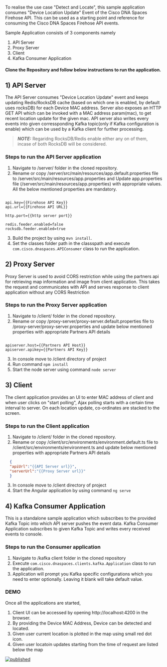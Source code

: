 
To realise the use case "Detect and Locate", this sample application consumes "Device Location Update" Event of the Cisco DNA Spaces Firehose API. This can be used as a starting point and reference for consuming the Cisco DNA Spaces Firehose API events.

Sample Application consists of 3 components namely
1) API Server
2) Proxy Server
3) Client
4) Kafka Consumer Application

#### Clone the Repository and follow below instructions to run the application.

## 1) API Server
The API Server consumes "Device Location Update" event and keeps updating Redis/RocksDB cache (based on which one is enabled, by default uses rocksDB) for each Device MAC address. Server also exposes an HTTP GET API which can be invoked with a MAC address param(mac), to get recent location update for the given mac.
API server also writes every events into given corressponding Kafka topic(only if Kafka configuration is enable) which can be used by a Kafka client for further processing.
> **_NOTE:_**  Regaridng RocksDB/Redis enable either any on of them, incase of both RocksDB will be considered.

### Steps to run the API Server application
1) Navigate to /server/ folder in the cloned repository.
2) Rename or copy /server/src/main/resources/app.default.properties file to /server/src/main/resources/app.properties and Update app.properties file (/server/src/main/resources/app.properties) with appropriate values. All the below mentioned properties are mandatory.
```properties

api.key={{Firehose API Key}}
api.url={{Firehose API URL}}

http.port={{http server port}}

redis.feeder.enabled=false
rocksdb.feeder.enabled=true

```
3) Build the project by using ```mvn install```.
4) Set the classes folder path in the classspath and execute ``com.cisco.dnaspaces.APIConsumer`` class to run the application.


## 2) Proxy Server
Proxy Server is used to avoid CORS restriction while using the partners api for retrieving map information and image from client application. This takes the request and communicates with API and serves response to client application without any CORS Restriction

### Steps to run the Proxy Server application
1) Navigate to /client/ folder in the cloned repository.
2) Rename or copy /proxy-server/proxy-server.default.properties file to /proxy-server/proxy-server.properties and update below mentioned properties with appropriate Partners API details
```properties

apiserver.host={{Partners API Host}}
apiserver.apikey={{Partners API Key}}

```
3) In console move to /client directory of project
4) Run command ```npm install```
4) Start the node server using command ```node server```

## 3) Client

The client application provides an UI to enter MAC address of client and when user clicks on "start polling", Ajax polling starts with a certain time interval to server. On each location update, co-ordinates are stacked to the screen.

### Steps to run the Client application
1) Navigate to /client/ folder in the cloned repository.
2) Rename or copy /client/src/environments/environment.default.ts file to /client/src/environments/environment.ts and update below mentioned properties with appropriate Partners API details
```json
  {
  "apiUrl":"{{API Server url}}",
  "serverUrl":"{{Proxy Server url}}"
  }

```
3) In console move to /client directory of project
4) Start the Angular application by using command ```ng serve```

## 4) Kafka Consumer Application

This is a standalone sample application which subscribes to the provided Kafka Topic into which API server pushes the event data. Kafka Consumer Application subscribes to given Kafka Topic and writes every received events to console.

### Steps to run the Consumer application
1) Navigate to /kafka client folder in the cloned repository
2) Execute ``com.cisco.dnaspaces.clients.kafka.Application`` class to run the application.
3) Application will prompt you Kafka specific configurations which you need to enter optionally. Leaving it blank will take default value.

### DEMO
Once all the applications are started,
1) Client UI can be accessed by opening http://localhost:4200 in the browser.
2) By providing the Device MAC Address, Device can be detected and located.
3) Given user current location is plotted in the map using small red dot icon.
4) Given user locatoin updates starting from the time of request are listed below the map

[![published](https://static.production.devnetcloud.com/codeexchange/assets/images/devnet-published.svg)](https://developer.cisco.com/codeexchange/github/repo/CiscoDevNet/DNASpaces-FirehoseAPI-DetectAndLocate)
